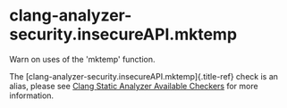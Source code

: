 # clang-analyzer-security.insecureAPI.mktemp

Warn on uses of the \'mktemp\' function.

The [clang-analyzer-security.insecureAPI.mktemp]{.title-ref} check is an
alias, please see [Clang Static Analyzer Available
Checkers](https://clang.llvm.org/docs/analyzer/checkers.html#security-insecureapi-mktemp)
for more information.
